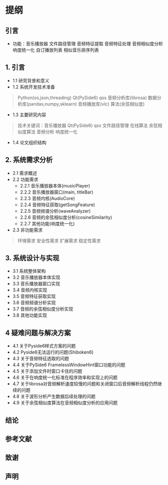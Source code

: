 # 提纲

## 引言

- 功能：音乐播放器 文件路径管理 音频特征提取 音频特征处理 音频相似度分析 响度统一化 自订播放列表 相似音乐排序列表

## 1. 引言
- 1.1 研究背景和意义
- 1.2 系统开发技术准备
> Python(os,json,threading)
> Qt(PySide6)
> qss
> 音频分析库(librosa)
> 数据分析库(pandas,numpy,sklearn)
> 音频播放库(vlc)
> 算法(余弦相似度)
- 1.3 主要研究内容
> 技术关键词：音乐播放器 Qt(PySide6) qss 文件路径管理 在线算法 余弦相似度算法 音频分析 响度统一化
- 1.4 论文组织结构

## 2. 系统需求分析
- 2.1 需求概述
- 2.2 功能需求
  - 2.2.1 音乐播放器本体(musicPlayer)
  - 2.2.2 音乐播放器窗口(main, titleBar)
  - 2.2.3 音频内核(AudioCore)
  - 2.2.4 音频特征获取(getSongFeature)
  - 2.2.5 音频频谱分析(waveAnalyzer)
  - 2.2.6 音频的余弦相似度分析(cosineSimilarity)
  - 2.2.7 其他功能(响度统一化)
- 2.3 非功能需求
> 环境需求
> 安全性需求
> 扩展需求
> 稳定性需求

## 3. 系统设计与实现
- 3.1 系统整体架构
- 3.2 音乐播放器本体实现
- 3.3 音乐播放器窗口实现
- 3.4 音频内核实现
- 3.5 音频特征获取实现
- 3.6 音频频谱分析实现
- 3.7 音频的余弦相似度分析实现
- 3.8 其他功能实现

## 4 疑难问题与解决方案
- 4.1 关于Pyside6样式方案的问题
- 4.2 Pyside6无法运行的问题(Shiboken6)
- 4.3 关于音频特征选取的问题
- 4.4 关于PySide6 FramelessWindowHint窗口功能的问题
- 4.5 关于添加文件时窗口卡住的问题
- 4.6 关于在响度统一化标准在程序效率和实现上的问题
- 4.7 关于librosa对音频解析速度较慢的问题和关闭窗口后音频解析线程仍然继续的问题
- 4.8 关于波形分析产生数据后续处理的问题
- 4.9 关于余弦相似度算法在音频相似度分析的应用问题

## 结论

## 参考文献

## 致谢

## 声明